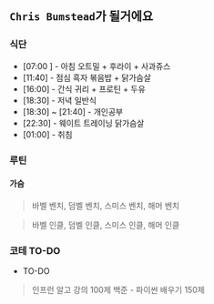 ## `Chris Bumstead`가 될거에요
### 식단
- [07:00 ] - 아침
오트밀 + 후라이 + 사과쥬스
- [11:40] - 점심
흑자 볶음밥 + 닭가슴살
- [16:00] - 간식
귀리 + 프로틴 + 두유
- [18:30] - 저녁
일반식
- [18:30] ~ [21:40] - 개인공부
- [22:30] - 웨이트 트레이닝
닭가슴살
- [01:00] - 취침

### 루틴
#### 가슴
> 바벨 벤치, 덤벨 벤치, 스미스 벤치, 해머 벤치

> 바벨 인클, 덤벨 인클, 스미스 인클, 해머 인클


### 코테 TO-DO
- TO-DO
> 인프런 알고 강의 100제
> 백준 - 파이썬 배우기 150제



